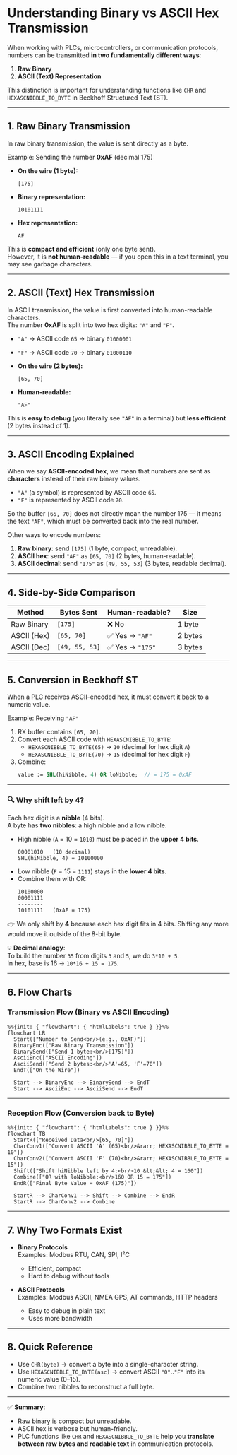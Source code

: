 # Understanding Binary vs ASCII Hex Transmission

When working with PLCs, microcontrollers, or communication protocols, numbers can be transmitted **in two fundamentally different ways**:

1. **Raw Binary**  
2. **ASCII (Text) Representation**

This distinction is important for understanding functions like `CHR` and `HEXASCNIBBLE_TO_BYTE` in Beckhoff Structured Text (ST).

---

## 1. Raw Binary Transmission

In raw binary transmission, the value is sent directly as a byte.  

Example: Sending the number **0xAF** (decimal 175)

- **On the wire (1 byte):**
  ```
  [175]
  ```
- **Binary representation:**
  ```
  10101111
  ```
- **Hex representation:**
  ```
  AF
  ```

This is **compact and efficient** (only one byte sent).  
However, it is **not human-readable** — if you open this in a text terminal, you may see garbage characters.

---

## 2. ASCII (Text) Hex Transmission

In ASCII transmission, the value is first converted into human-readable characters.  
The number **0xAF** is split into two hex digits: `"A"` and `"F"`.  

- `"A"` → ASCII code `65` → binary `01000001`
- `"F"` → ASCII code `70` → binary `01000110`

- **On the wire (2 bytes):**
  ```
  [65, 70]
  ```
- **Human-readable:**
  ```
  "AF"
  ```

This is **easy to debug** (you literally see `"AF"` in a terminal) but **less efficient** (2 bytes instead of 1).

---

## 3. ASCII Encoding Explained

When we say **ASCII-encoded hex**, we mean that numbers are sent as **characters** instead of their raw binary values.

- `"A"` (a symbol) is represented by ASCII code `65`.  
- `"F"` is represented by ASCII code `70`.  

So the buffer `[65, 70]` does not directly mean the number 175 — it means the text `"AF"`, which must be converted back into the real number.

Other ways to encode numbers:

1. **Raw binary**: send `[175]` (1 byte, compact, unreadable).  
2. **ASCII hex**: send `"AF"` as `[65, 70]` (2 bytes, human-readable).  
3. **ASCII decimal**: send `"175"` as `[49, 55, 53]` (3 bytes, readable decimal).

---

## 4. Side-by-Side Comparison

| Method       | Bytes Sent   | Human-readable? | Size  |
|--------------|-------------|-----------------|-------|
| Raw Binary   | `[175]`     | ❌ No            | 1 byte |
| ASCII (Hex)  | `[65, 70]`  | ✅ Yes → `"AF"`  | 2 bytes |
| ASCII (Dec)  | `[49, 55, 53]` | ✅ Yes → `"175"` | 3 bytes |

---

## 5. Conversion in Beckhoff ST

When a PLC receives ASCII-encoded hex, it must convert it back to a numeric value.

Example: Receiving `"AF"`

1. RX buffer contains `[65, 70]`.
2. Convert each ASCII code with `HEXASCNIBBLE_TO_BYTE`:
   - `HEXASCNIBBLE_TO_BYTE(65)` → `10` (decimal for hex digit `A`)
   - `HEXASCNIBBLE_TO_BYTE(70)` → `15` (decimal for hex digit `F`)
3. Combine:
   ```pascal
   value := SHL(hiNibble, 4) OR loNibble;  // = 175 = 0xAF
   ```

---

### 🔍 Why shift left by 4?

Each hex digit is a **nibble** (4 bits).  
A byte has **two nibbles**: a high nibble and a low nibble.

- High nibble (`A` = 10 = `1010`) must be placed in the **upper 4 bits**.  
  ```
  00001010   (10 decimal)
  SHL(hiNibble, 4) = 10100000
  ```
- Low nibble (`F` = 15 = `1111`) stays in the **lower 4 bits**.  
- Combine them with OR:
  ```
  10100000
  00001111
  --------
  10101111   (0xAF = 175)
  ```

👉 We only shift by **4** because each hex digit fits in 4 bits. Shifting any more would move it outside of the 8-bit byte.

💡 **Decimal analogy**:  
To build the number `35` from digits `3` and `5`, we do `3*10 + 5`.  
In hex, base is 16 → `10*16 + 15 = 175`.

---

## 6. Flow Charts

### Transmission Flow (Binary vs ASCII Encoding)

```mermaid
%%{init: { "flowchart": { "htmlLabels": true } }}%%
flowchart LR
  Start(["Number to Send<br/>(e.g., 0xAF)"])
  BinaryEnc(["Raw Binary Transmission"])
  BinarySend(["Send 1 byte:<br/>[175]"])
  AsciiEnc(["ASCII Encoding"])
  AsciiSend(["Send 2 bytes:<br/>'A'=65, 'F'=70"])
  EndT(["On the Wire"])

  Start --> BinaryEnc --> BinarySend --> EndT
  Start --> AsciiEnc --> AsciiSend --> EndT
```

---

### Reception Flow (Conversion back to Byte)

```mermaid
%%{init: { "flowchart": { "htmlLabels": true } }}%%
flowchart TB
  StartR(["Received Data<br/>[65, 70]"])
  CharConv1(["Convert ASCII 'A' (65)<br/>&rarr; HEXASCNIBBLE_TO_BYTE = 10"])
  CharConv2(["Convert ASCII 'F' (70)<br/>&rarr; HEXASCNIBBLE_TO_BYTE = 15"])
  Shift(["Shift hiNibble left by 4:<br/>10 &lt;&lt; 4 = 160"])
  Combine(["OR with loNibble:<br/>160 OR 15 = 175"])
  EndR(["Final Byte Value = 0xAF (175)"])

  StartR --> CharConv1 --> Shift --> Combine --> EndR
  StartR --> CharConv2 --> Combine
```

---

## 7. Why Two Formats Exist

- **Binary Protocols**  
  Examples: Modbus RTU, CAN, SPI, I²C  
  - Efficient, compact  
  - Hard to debug without tools

- **ASCII Protocols**  
  Examples: Modbus ASCII, NMEA GPS, AT commands, HTTP headers  
  - Easy to debug in plain text  
  - Uses more bandwidth

---

## 8. Quick Reference

- Use `CHR(byte)` → convert a byte into a single-character string.  
- Use `HEXASCNIBBLE_TO_BYTE(asc)` → convert ASCII `"0"`..`"F"` into its numeric value (0–15).  
- Combine two nibbles to reconstruct a full byte.

---

✅ **Summary**:  
- Raw binary is compact but unreadable.  
- ASCII hex is verbose but human-friendly.  
- PLC functions like `CHR` and `HEXASCNIBBLE_TO_BYTE` help you **translate between raw bytes and readable text** in communication protocols.
